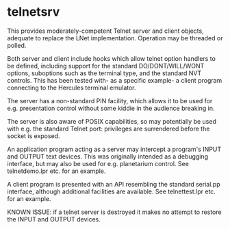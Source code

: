 # telnetsrv
This provides moderately-competent Telnet server and client objects, adequate to replace the LNet implementation. Operation may be threaded or polled.

Both server and client include hooks which allow telnet option handlers to be defined, including support for the standard DO/DONT/WILL/WONT options, suboptions such as the terminal type, and the standard NVT controls. This has been tested with- as a specific example- a client program connecting to the Hercules terminal emulator.

The server has a non-standard PIN facility, which allows it to be used for e.g. presentation control without some kiddie in the audience breaking in.

The server is also aware of POSIX capabilities, so may potentially be used with e.g. the standard Telnet port: privileges are surrendered before the socket is exposed.

An application program acting as a server may intercept a program's INPUT and OUTPUT text devices. This was originally intended as a debugging interface, but may also be used for e.g. planetarium control. See telnetdemo.lpr etc. for an example.

A client program is presented with an API resembling the standard serial.pp interface, although additional facilities are available. See telnettest.lpr etc. for an example.

KNOWN ISSUE: if a telnet server is destroyed it makes no attempt to restore the INPUT and OUTPUT devices.
